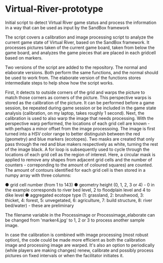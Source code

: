 # Virtual-River-prototype
Initial script to detect Virtual River game status and process the information in a way that can be used as input by the SandBox framework

The script covers a calibration and image processing script to analyze the current game state of Virtual River, based on the SandBox framework. It processes pictures taken of the current game board, taken from below the game board, and analyzes the game pieces that are placed in each gridcell based on markers.

Two versions of the script are added to the repository. The normal and elaborate versions. Both perform the same functions, and the normal should be used to work from. The elaborate version of the functions stores intermediate steps to help show how the script works.

First, it detects to outside corners of the grid and warps the picture to match those corners as corners of the picture. This perspective warps is stored as the calibration of the picture. It can be performed before a game session, be repeated during game session or be included in the game state analysis (calibration, on my laptop, takes roughly 1 second). Next, the calibration is used to also warp the image that needs processing. With the perspective warp performed, the locations of each grid cell are known - with perhaps a minor offset from the image processoing. The image is first turned into a HSV color range to better distinguish between the red (geometry) and blue markers (ecotopes). Two masks are created that only pass through the red and blue makers respectively as white, turning the rest of the image black. A for loop is subsequently used to cycle through the locations of each grid cell as the region of interest. Here, a circular mask is applied to remove any shapes from adjacent grid cells and the number of counters - correponding to the amount of coloured squares) are counted. The amount of contours identified for each grid cell is then stored in a numpy array with three columns:

●	grid cell number (from 1 to 143)
●	geometry height (0, 1, 2, 3 or 4) - 0 in the example corresponds to river bed level, 2 to floodplain level and 4 to dike level
●	aggregated ecotope type (1: grassland, 2: brushwood, 3: thicket, 4: forest, 5: unvegetated, 6: agriculture, 7: build structure,
  8: river bed/water) - these are preliminary

The filename variable in the Processimage or Processimage_elaborate can be changed from 'marker4.jpg' to 1, 2 or 3 to process another sample image.

In case the calibration is combined with image processing (most robust option), the code could be made more efficient as both the calibration image and processing image are warped. It's also an option to periodically (while players are making changes) renew, calibrate and possibly process pictures on fixed intervals or when the facilitator initiates it.
